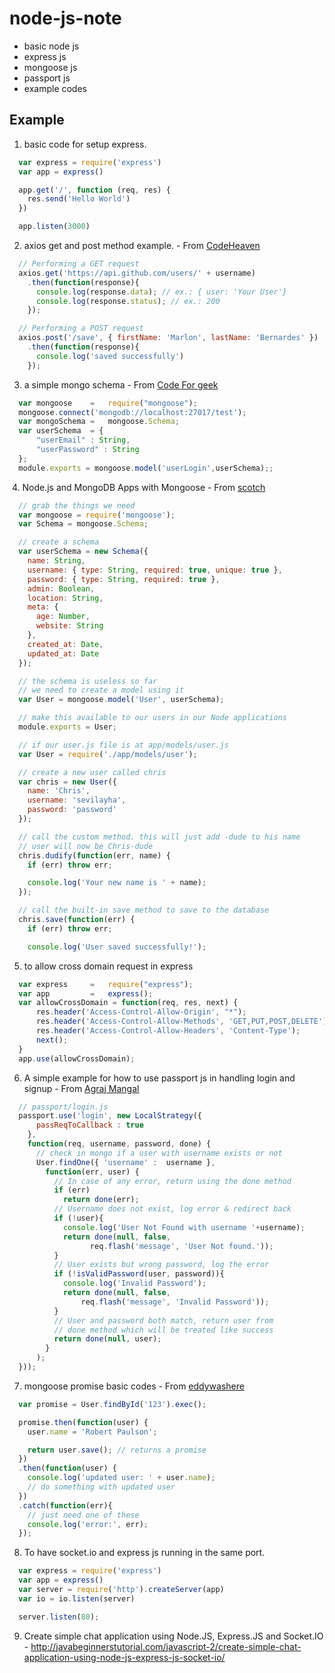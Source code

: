 # node-js-note
 * basic node js
 * express js
 * mongoose js
 * passport js
 * example codes

## Example ##
  1. basic code for setup express.
  ```js
    var express = require('express')
    var app = express()

    app.get('/', function (req, res) {
      res.send('Hello World')
    })

    app.listen(3000)
  ```
  
  2. axios get and post method example. - From [CodeHeaven](http://codeheaven.io/how-to-use-axios-as-your-http-client/)
  ```js
    // Performing a GET request
    axios.get('https://api.github.com/users/' + username)
      .then(function(response){
        console.log(response.data); // ex.: { user: 'Your User'}
        console.log(response.status); // ex.: 200
      });  

    // Performing a POST request
    axios.post('/save', { firstName: 'Marlon', lastName: 'Bernardes' })
      .then(function(response){
        console.log('saved successfully')
      });  
  ```
  3. a simple mongo schema - From [Code For geek](https://codeforgeek.com/2015/08/restful-api-node-mongodb/)
```js
  var mongoose    =   require("mongoose");
  mongoose.connect('mongodb://localhost:27017/test');
  var mongoSchema =   mongoose.Schema;
  var userSchema  = {
      "userEmail" : String,
      "userPassword" : String
  };
  module.exports = mongoose.model('userLogin',userSchema);;

```
  4. Node.js and MongoDB Apps with Mongoose - From [scotch](https://scotch.io/tutorials/using-mongoosejs-in-node-js-and-mongodb-applications)
```js
  // grab the things we need
  var mongoose = require('mongoose');
  var Schema = mongoose.Schema;

  // create a schema
  var userSchema = new Schema({
    name: String,
    username: { type: String, required: true, unique: true },
    password: { type: String, required: true },
    admin: Boolean,
    location: String,
    meta: {
      age: Number,
      website: String
    },
    created_at: Date,
    updated_at: Date
  });

  // the schema is useless so far
  // we need to create a model using it
  var User = mongoose.model('User', userSchema);

  // make this available to our users in our Node applications
  module.exports = User;
```

```js
  // if our user.js file is at app/models/user.js
  var User = require('./app/models/user');

  // create a new user called chris
  var chris = new User({
    name: 'Chris',
    username: 'sevilayha',
    password: 'password' 
  });

  // call the custom method. this will just add -dude to his name
  // user will now be Chris-dude
  chris.dudify(function(err, name) {
    if (err) throw err;

    console.log('Your new name is ' + name);
  });

  // call the built-in save method to save to the database
  chris.save(function(err) {
    if (err) throw err;

    console.log('User saved successfully!');
```
  5. to allow cross domain request in express
```js
  var express     =   require("express");
  var app         =   express();
  var allowCrossDomain = function(req, res, next) {
      res.header('Access-Control-Allow-Origin', "*");
      res.header('Access-Control-Allow-Methods', 'GET,PUT,POST,DELETE');
      res.header('Access-Control-Allow-Headers', 'Content-Type');
      next();
  }
  app.use(allowCrossDomain);
```
  6. A simple example for how to use passport js in handling login and signup - From [Agraj Mangal](https://code.tutsplus.com/tutorials/authenticating-nodejs-applications-with-passport--cms-21619)
```js
  // passport/login.js
  passport.use('login', new LocalStrategy({
      passReqToCallback : true
    },
    function(req, username, password, done) { 
      // check in mongo if a user with username exists or not
      User.findOne({ 'username' :  username }, 
        function(err, user) {
          // In case of any error, return using the done method
          if (err)
            return done(err);
          // Username does not exist, log error & redirect back
          if (!user){
            console.log('User Not Found with username '+username);
            return done(null, false, 
                  req.flash('message', 'User Not found.'));                 
          }
          // User exists but wrong password, log the error 
          if (!isValidPassword(user, password)){
            console.log('Invalid Password');
            return done(null, false, 
                req.flash('message', 'Invalid Password'));
          }
          // User and password both match, return user from 
          // done method which will be treated like success
          return done(null, user);
        }
      );
  }));
```
  7. mongoose promise basic codes - From [eddywashere](http://eddywashere.com/blog/switching-out-callbacks-with-promises-in-mongoose/)
```js
  var promise = User.findById('123').exec();

  promise.then(function(user) {
    user.name = 'Robert Paulson';

    return user.save(); // returns a promise
  })
  .then(function(user) {
    console.log('updated user: ' + user.name);
    // do something with updated user
  })
  .catch(function(err){
    // just need one of these
    console.log('error:', err);
  });
```
  8. To have socket.io and express js running in the same port.
```js
  var express = require('express')
  var app = express()
  var server = require('http').createServer(app)
  var io = io.listen(server)

  server.listen(80);
```
  9. Create simple chat application using Node.JS, Express.JS and Socket.IO
    - http://javabeginnerstutorial.com/javascript-2/create-simple-chat-application-using-node-js-express-js-socket-io/
